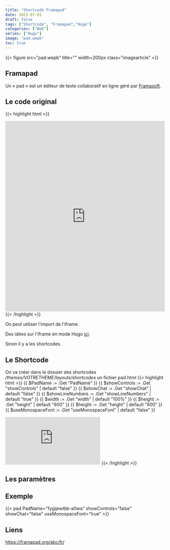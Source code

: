 ```yaml
---
title: "Shortcode Framapad"
date: 2023-07-01
draft: false
tags: ["Shortcode", "Framapad","Hugo"]
categories: ["Web"]
series: ["Hugo"]
image: "pad.wepb"
toc: true
---
```

{{< figure src="pad.wepb" title="" width=200px class="imagearticle" >}}

## Framapad

Un « pad » est un éditeur de texte collaboratif en ligne géré par [Framasoft](https://framapad.org/abc/fr/).


## Le code original

{{< highlight html >}}
<iframe name="embed_readwrite" src="https://hebdo.framapad.org/p/fygijewtbk-a0wa?showControls=true&showChat=true&showLineNumbers=true&useMonospaceFont=false" width="100%" height="600" frameborder="0"></iframe>
{{< /highlight >}}

On peut utiliser l'import de l'iframe.

Des idées sur l'iframe en mode Hugo [ici](https://stackoverflow.com/questions/68036749/embedding-iframe-in-hugo-site).

Sinon il y a les shortcodes.

## Le Shortcode
On va créer dans le dossier des shortcodes */themes/VOTRETHEME/layouts/shortcodes* un fichier pad.html
{{< highlight html >}}
{{ $PadName := .Get "PadName" }}
{{ $showControls := .Get "showControls" | default "false" }}
{{ $showChat := .Get "showChat" | default "false" }}
{{ $showLineNumbers := .Get "showLineNumbers" | default "true" }}
{{ $width := .Get "width" | default "100%" }}
{{ $height := .Get "height" | default "600" }}
{{ $height := .Get "height" | default "600" }}
{{ $useMonospaceFont := .Get "useMonospaceFont" | default "false" }}

<iframe name="embed_readwrite" src="https://hebdo.framapad.org/p/{{- $PadName -}}?showControls={{- $showControls -}}&showChat={{- $showChat -}}&showLineNumbers={{- $showLineNumbers -}}&useMonospaceFont=false" width="{{- $width -}}" height="{{- $height -}}" frameborder="0"></iframe>
{{< /highlight >}}

## Les paramètres



## Exemple

{{< pad PadName="fygijewtbk-a0wa" showControls="false" showChat="false" useMonospaceFont="true" >}}

## Liens

https://framapad.org/abc/fr/




